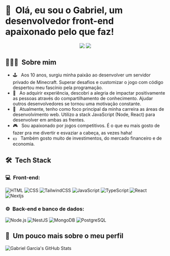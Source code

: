 <h1>👋 &nbsp;Olá, eu sou o Gabriel, um desenvolvedor front-end apaixonado pelo que faz!</h1>
<p align="center">
<a href="https://www.linkedin.com/in/gabrielgarciagrazeffi/"><img src="https://img.shields.io/badge/-Gabriel%20Garcia%20Grazeffi-0077B5?style=flat-square&logo=Linkedin&logoColor=white"/></a>
<a href="mailto:gabrielgrazeffi12@gmail.com"><img src="https://img.shields.io/badge/-gabrielgrazeffi12@gmail.com-D14836?style=flat-square&logo=Gmail&logoColor=white"/></a>

</p>

<h2> 👨🏻‍💻 &nbsp;Sobre mim </h2>

- 🕹️ &nbsp; Aos 10 anos, surgiu minha paixão ao desenvolver um servidor privado de Minecraft. Superar desafios e customizar o jogo com código despertou meu fascínio pela programação.
- 💚 &nbsp; Ao adquirir experiência, descobri a alegria de impactar positivamente as pessoas através do compartilhamento de conhecimento. Ajudar outros desenvolvedores se tornou uma motivação constante.
- 🚀 &nbsp; Atualmente, tenho como foco principal da minha carreira as áreas de desenvolvimento web. Utilizo a stack JavaScript (Node, React) para desenvolver em ambas as frentes.
- 🎮 &nbsp; Sou apaixonado por jogos competitivos. É o que eu mais gosto de fazer pra me divertir e esvaziar a cabeça, as vezes haha!
- 💵 &nbsp; Também gosto muito de investimentos, do mercado financeiro e de economia.

<h2> 🛠 &nbsp;Tech Stack</h2>
<h3>💻 &nbsp;Front-end:</h3>

![HTML](https://img.shields.io/badge/HTML5-E34F26.svg?style=for-the-badge&logo=HTML5&logoColor=white)
![CSS](https://img.shields.io/badge/CSS3-1572B6.svg?style=for-the-badge&logo=CSS3&logoColor=white)
![TailwindCSS](https://img.shields.io/badge/Tailwind%20CSS-06B6D4.svg?style=for-the-badge&logo=Tailwind-CSS&logoColor=white)
![JavaScript](https://img.shields.io/badge/JavaScript-F7DF1E.svg?style=for-the-badge&logo=JavaScript&logoColor=black)
![TypeScript](https://img.shields.io/badge/TypeScript-3178C6.svg?style=for-the-badge&logo=TypeScript&logoColor=white)
![React](https://img.shields.io/badge/React-61DAFB.svg?style=for-the-badge&logo=React&logoColor=black)
![Nextjs](https://img.shields.io/badge/next.js-000000?style=for-the-badge&logo=nextdotjs&logoColor=white)

<h3>⚙️ &nbsp;Back-end e banco de dados:</h3>

![Node.js](https://img.shields.io/badge/Node.js-339933.svg?style=for-the-badge&logo=nodedotjs&logoColor=white)
![NestJS](https://img.shields.io/badge/NestJS-E0234E.svg?style=for-the-badge&logo=NestJS&logoColor=white)
![MongoDB](https://img.shields.io/badge/MongoDB-47A248.svg?style=for-the-badge&logo=MongoDB&logoColor=white)
![PostgreSQL](https://img.shields.io/badge/PostgreSQL-4169E1.svg?style=for-the-badge&logo=PostgreSQL&logoColor=white)

<h2>🚀 &nbsp;Um pouco mais sobre o meu perfil</h2>

![Gabriel Garcia's GitHub Stats](https://github-readme-stats.vercel.app/api?username=gabrielgxrcia&show_icons=true&theme=dracula)
